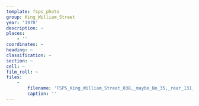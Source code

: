 ```yaml
---
template: fsps_photo
group: King_William_Street
year: '1978'
description: ~
places:
    - ''
coordinates: ~
heading: ~
classification: ~
section: ~
cell: ~
film_roll: ~
files:
    -
        filename: 'FSPS_King_William_Street_038,_maybe_No_35,_rear_131_Attfield_St,_17-12-F,_1978.png'
        caption: ''
---
```

